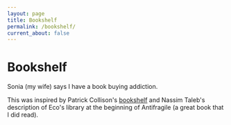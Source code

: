 ```yaml
---
layout: page
title: Bookshelf
permalink: /bookshelf/
current_about: false
---
```


# Bookshelf

Sonia (my wife) says I have a book buying addiction.  

This was inspired by Patrick Collison's [bookshelf](https://patrickcollison.com/bookshelf) and Nassim Taleb's description of Eco's library at the beginning of Antifragile (a great book that I did read). 
